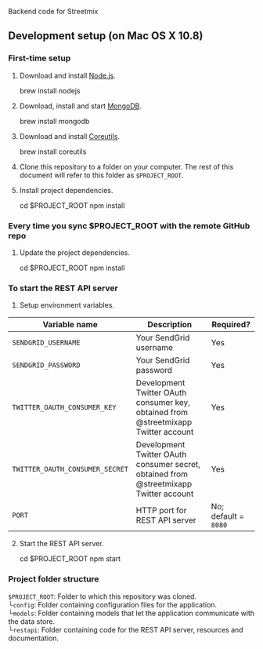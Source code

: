 Backend code for Streetmix

## Development setup (on Mac OS X 10.8)

### First-time setup

1) Download and install [Node.js](http://nodejs.org/).

    brew install nodejs

2) Download, install and start [MongoDB](http://www.mongodb.org/).

    brew install mongodb

3) Download and install [Coreutils](http://www.gnu.org/software/coreutils/).

    brew install coreutils

4) Clone this repository to a folder on your computer. The rest of this document will refer to this folder as `$PROJECT_ROOT`.

5) Install project dependencies.

    cd $PROJECT_ROOT
    npm install

### Every time you sync $PROJECT_ROOT with the remote GitHub repo

1) Update the project dependencies.

    cd $PROJECT_ROOT
    npm install

### To start the REST API server

1) Setup environment variables.

| Variable name                   | Description                                                                            | Required?            |
| ------------------------------- | -------------------------------------------------------------------------------------- | -------------------- |
| `SENDGRID_USERNAME`             | Your SendGrid username                                                                 | Yes                  |
| `SENDGRID_PASSWORD`             | Your SendGrid password                                                                 | Yes                  |
| `TWITTER_OAUTH_CONSUMER_KEY`    | Development Twitter OAuth consumer key, obtained from @streetmixapp Twitter account    | Yes                  |
| `TWITTER_OAUTH_CONSUMER_SECRET` | Development Twitter OAuth consumer secret, obtained from @streetmixapp Twitter account | Yes                  |
| `PORT`                          | HTTP port for REST API server                                                          | No; default = `8080` | 

2) Start the REST API server.

    cd $PROJECT_ROOT
    npm start

### Project folder structure

`$PROJECT_ROOT`: Folder to which this repository was cloned. <br />
└`config`: Folder containing configuration files for the application. <br />
└`models`: Folder containing models that let the application communicate with the data store. <br />
└`restapi`: Folder containing code for the REST API server, resources and documentation. <br />
